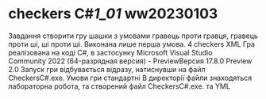 # checkers С#_1_01_ ww20230103
Завдання створити гру шашки з умовами гравець проти гравця, гравець проти ші, ші проти ші. Виконана лише перша умова.
4 checkers XML
Гра реалізована на коді С#, в застосунку Microsoft Visual Studio Community 2022 (64-разрядная версия) - PreviewВерсия 17.8.0 Preview 2.0
Запуск гри відбувається відразу, натиснувши на файл CheckersC#.ехе.
Умови гри стандартні
В директорії файли знаходяться лабораторна робота, та створений файл CheckersC#.ехе. та YML
